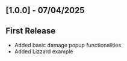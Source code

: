 ## [1.0.0] - 07/04/2025

## First Release

- Added basic damage popup functionalities
- Added Lizzard example